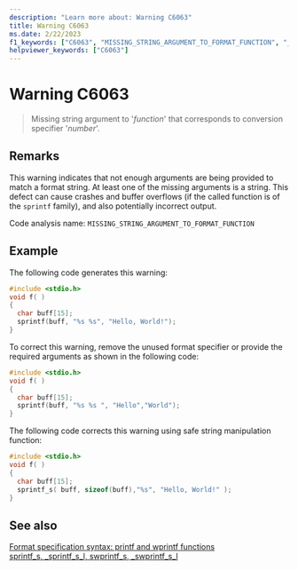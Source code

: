 ```yaml
---
description: "Learn more about: Warning C6063"
title: Warning C6063
ms.date: 2/22/2023
f1_keywords: ["C6063", "MISSING_STRING_ARGUMENT_TO_FORMAT_FUNCTION", "__WARNING_MISSING_STRING_ARGUMENT_TO_FORMAT_FUNCTION"]
helpviewer_keywords: ["C6063"]
---
```

# Warning C6063

> Missing string argument to '*function*' that corresponds to conversion specifier '*number*'.

## Remarks

This warning indicates that not enough arguments are being provided to match a format string. At least one of the missing arguments is a string. This defect can cause crashes and buffer overflows (if the called function is of the `sprintf` family), and also potentially incorrect output.

Code analysis name: `MISSING_STRING_ARGUMENT_TO_FORMAT_FUNCTION`

## Example

The following code generates this warning:

```cpp
#include <stdio.h>
void f( )
{
  char buff[15];
  sprintf(buff, "%s %s", "Hello, World!");
}
```

To correct this warning, remove the unused format specifier or provide the required arguments as shown in the following code:

```cpp
#include <stdio.h>
void f( )
{
  char buff[15];
  sprintf(buff, "%s %s ", "Hello","World");
}
```

The following code corrects this warning using safe string manipulation function:

```cpp
#include <stdio.h>
void f( )
{
  char buff[15];
  sprintf_s( buff, sizeof(buff),"%s", "Hello, World!" );
}
```

## See also

[Format specification syntax: printf and wprintf functions](../c-runtime-library/format-specification-syntax-printf-and-wprintf-functions.md)\
[sprintf_s, _sprintf_s_l, swprintf_s, _swprintf_s_l](../c-runtime-library/reference/sprintf-s-sprintf-s-l-swprintf-s-swprintf-s-l.md)

